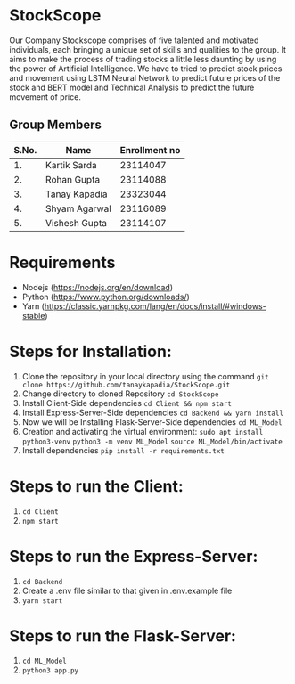 # StockScope
Our Company Stockscope comprises of five talented and motivated individuals, each bringing a unique set of skills and qualities to the group. It aims to make the process of trading stocks a little less daunting by using the power of Artificial Intelligence. We have to tried to predict stock prices and movement using LSTM Neural Network to predict future prices of the stock and BERT model and Technical Analysis to predict the future movement of price.

## Group Members

| S.No. | Name                | Enrollment no  |
| ----- | ------------------- | -------------- |
| 1.    | Kartik Sarda        | 23114047       |
| 2.    | Rohan Gupta         | 23114088       |
| 3.    | Tanay Kapadia       | 23323044       |
| 4.    | Shyam Agarwal       | 23116089       |
| 5.    | Vishesh Gupta       | 23114107       |

# Requirements
- Nodejs (https://nodejs.org/en/download)
- Python (https://www.python.org/downloads/)
- Yarn (https://classic.yarnpkg.com/lang/en/docs/install/#windows-stable)

# Steps for Installation: 
1. Clone the repository in your local directory using the command `git clone https://github.com/tanaykapadia/StockScope.git`
2. Change directory to cloned Repository `cd StockScope`
3. Install Client-Side dependencies `cd Client && npm start`
4. Install Express-Server-Side dependencies `cd Backend && yarn install`
5. Now we will be Installing Flask-Server-Side dependencies `cd ML_Model`
6. Creation and activating the virtual environment: 
`sudo apt install python3-venv`
`python3 -m venv ML_Model`
`source ML_Model/bin/activate`
7. Install dependencies `pip install -r requirements.txt`

# Steps to run the Client:
1. `cd Client`
2. `npm start`

# Steps to run the Express-Server:
1. `cd Backend`
2. Create a .env file similar to that given in .env.example file
2. `yarn start`

# Steps to run the Flask-Server:
1. `cd ML_Model`
2. `python3 app.py`